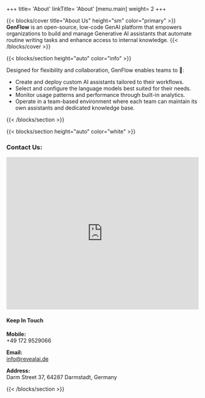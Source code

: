 +++
title= 'About'
linkTitle= 'About'
[menu.main]
    weight= 2
+++

{{< blocks/cover title="About Us" height="sm" color="primary" >}}
**GenFlow** is an open-source, low-code GenAI platform that empowers organizations to build and manage Generative
AI assistants that automate routine writing tasks and enhance access to internal knowledge.
{{< /blocks/cover >}}

{{< blocks/section height="auto" color="info" >}}

<div class="history col-12 mx-auto text-left">
    <p>
        Designed for flexibility and collaboration, GenFlow enables teams to 🌟:
    </p>
    <ul>
        <li>Create and deploy custom AI assistants tailored to their workflows.</li>
        <li>Select and configure the language models best suited for their needs.</li>
        <li>Monitor usage patterns and performance through built-in analytics.</li>
        <li>Operate in a team-based environment where each team can maintain its own assistants and dedicated knowledge base.</li>
    </ul>
</div>

{{< /blocks/section >}}

{{< blocks/section height="auto" color="white" >}}

<div class="col-12 mx-auto mb-3">
    <h3 class="text-center">
        Contact Us:
    </h3>
</div>
<div class="container">
  <div class="row">
    <div class="col-md-6 mb-4 mb-md-0">
      <iframe
        src="https://www.google.com/maps?q=Darm+Street+37,+64287+Darmstadt,+Germany&output=embed"
        width="100%"
        height="400"
        style="border:0;"
        allowfullscreen=""
        loading="lazy"
        referrerpolicy="no-referrer-when-downgrade">
      </iframe>
    </div>
    <div class="col-md-6 d-flex align-items-center">
      <div>
        <h4>Keep In Touch</h4>
        <p><strong>Mobile:</strong><br> +49 172 9529066</p>
        <p><strong>Email:</strong><br> <a href="mailto:info@revealai.de">info@revealai.de</a></p>
        <p><strong>Address:</strong><br> Darm Street 37, 64287 Darmstadt, Germany</p>
      </div>
    </div>
  </div>
</div>


{{< /blocks/section >}}
